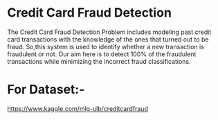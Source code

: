 # Credit Card Fraud Detection
The Credit Card Fraud Detection Problem includes modeling past credit card transactions with the knowledge of the ones that turned out to be fraud. So,this system is used to identify whether a new transaction is fraudulent or not. Our aim here is to detect 100% of the fraudulent transactions while minimizing the incorrect fraud classifications.

# For Dataset:-
https://www.kaggle.com/mlg-ulb/creditcardfraud
